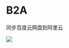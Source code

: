 # B2A
同步百度云网盘到阿里云

![](https://raw.githubusercontent.com/yaronzz/BaiduYunToAliYun/main/image/1.png)

